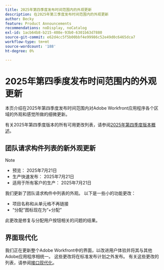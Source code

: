 ```yaml
---
title: 2025年第四季度发布时间范围内的外观更新
description: 在2025年第三季度发布时间范围内的外观更新
author: Becky
feature: Product Announcements
recommendations: noDisplay, noCatalog
exl-id: 1acb64b8-b215-408e-93b0-6301b63d7880
source-git-commit: e62d4cc5f5b00bbf4e99986c52e49d0c6465dca7
workflow-type: tm+mt
source-wordcount: '188'
ht-degree: 0%

---
```


# 2025年第四季度发布时间范围内的外观更新

本页介绍在2025年第四季度发布时间范围内对Adobe Workfront应用程序各个区域的外观和感觉所做的细微更新。

有关2025年第四季度版本的所有可用更改列表，请参阅[2025年第四季度版本概述](/help/quicksilver/product-announcements/product-releases/25-q4-release-activity/25-q4-release-overview.md)。

## 团队请求构件列表的新外观更新

>[!NOTE]
>
>* 预览： 2025年7月21日
>* 生产快速发布： 2025年7月21日
>* 适用于所有客户的生产： 2025年7月21日

我们更新了团队请求构件中列表的外观。  以下是一些小的功能更改：

* 项目名称和从单元格不再链接
* “分配”图标现在为“+分配”

此更改是修复与分配用户按钮相关的问题的结果。


## 界面现代化

我们正在更新整个Adobe Workfront中的界面，以改进用户体验并将其与其他Adobe应用程序相统一。 这些更改将在标准发布计划之外发布。 有关这些更改的列表，请参阅[接口现代化](/help/quicksilver/product-announcements/product-releases/interface-modernization/interface-modernization.md)。
